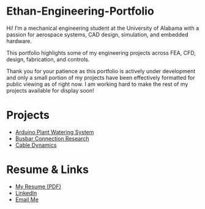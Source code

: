 # Ethan-Engineering-Portfolio
Hi! I’m a mechanical engineering student at the University of Alabama with a passion for aerospace systems, CAD design, simulation, and embedded hardware.

This portfolio highlights some of my engineering projects across FEA, CFD, design, fabrication, and controls.

Thank you for your patience as this portfolio is actively under development and only a small portion of my projects have been effectively formatted for public viewing as of right now. I am working hard to make the rest of my projects available for display soon!

# Projects

- [Arduino Plant Watering System](./Arduino%20Plant%20Waterer/)
- [Busbar Connection Research](./Busbar%20Connection%20Research/)
- [Cable Dynamics](./Cable%20Dynamics/)


# Resume & Links

- [My Resume (PDF)](./Ethan-Tampa-Resume.pdf)
- [LinkedIn](https://www.linkedin.com/in/ethantampa)
- [Email Me](mailto:tampaethan@gmail.com)
